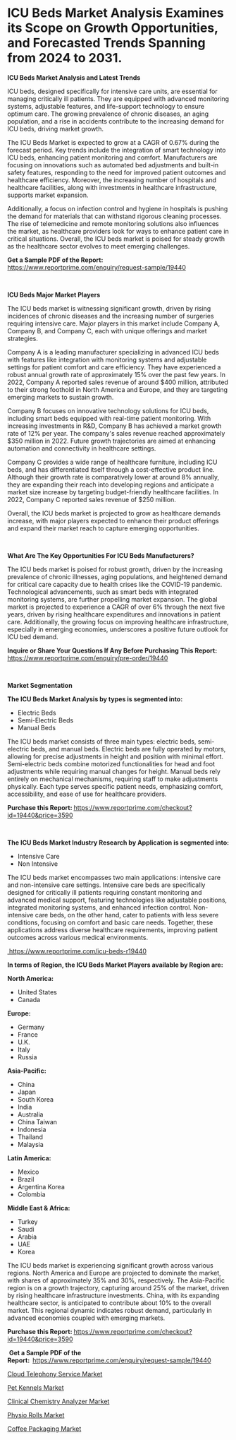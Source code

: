 <p><h1>ICU Beds Market Analysis Examines its Scope on Growth Opportunities, and Forecasted Trends Spanning from 2024 to 2031.</h1></p><p><strong>ICU Beds Market Analysis and Latest Trends</strong></p>
<p><p>ICU beds, designed specifically for intensive care units, are essential for managing critically ill patients. They are equipped with advanced monitoring systems, adjustable features, and life-support technology to ensure optimum care. The growing prevalence of chronic diseases, an aging population, and a rise in accidents contribute to the increasing demand for ICU beds, driving market growth.</p><p>The ICU Beds Market is expected to grow at a CAGR of 0.67% during the forecast period. Key trends include the integration of smart technology into ICU beds, enhancing patient monitoring and comfort. Manufacturers are focusing on innovations such as automated bed adjustments and built-in safety features, responding to the need for improved patient outcomes and healthcare efficiency. Moreover, the increasing number of hospitals and healthcare facilities, along with investments in healthcare infrastructure, supports market expansion.</p><p>Additionally, a focus on infection control and hygiene in hospitals is pushing the demand for materials that can withstand rigorous cleaning processes. The rise of telemedicine and remote monitoring solutions also influences the market, as healthcare providers look for ways to enhance patient care in critical situations. Overall, the ICU beds market is poised for steady growth as the healthcare sector evolves to meet emerging challenges.</p></p>
<p><strong>Get a Sample PDF of the Report:&nbsp;</strong> <a href="https://www.reportprime.com/enquiry/request-sample/19440?utm_campaign=1105&utm_medium=2&utm_source=Github&utm_content=ia&utm_term=23112024&utm_id=icu-beds">https://www.reportprime.com/enquiry/request-sample/19440</a></p>
<p>&nbsp;</p>
<p><strong>ICU Beds Major Market Players</strong></p>
<p><p>The ICU beds market is witnessing significant growth, driven by rising incidences of chronic diseases and the increasing number of surgeries requiring intensive care. Major players in this market include Company A, Company B, and Company C, each with unique offerings and market strategies.</p><p>Company A is a leading manufacturer specializing in advanced ICU beds with features like integration with monitoring systems and adjustable settings for patient comfort and care efficiency. They have experienced a robust annual growth rate of approximately 15% over the past few years. In 2022, Company A reported sales revenue of around $400 million, attributed to their strong foothold in North America and Europe, and they are targeting emerging markets to sustain growth.</p><p>Company B focuses on innovative technology solutions for ICU beds, including smart beds equipped with real-time patient monitoring. With increasing investments in R&D, Company B has achieved a market growth rate of 12% per year. The company's sales revenue reached approximately $350 million in 2022. Future growth trajectories are aimed at enhancing automation and connectivity in healthcare settings.</p><p>Company C provides a wide range of healthcare furniture, including ICU beds, and has differentiated itself through a cost-effective product line. Although their growth rate is comparatively lower at around 8% annually, they are expanding their reach into developing regions and anticipate a market size increase by targeting budget-friendly healthcare facilities. In 2022, Company C reported sales revenue of $250 million.</p><p>Overall, the ICU beds market is projected to grow as healthcare demands increase, with major players expected to enhance their product offerings and expand their market reach to capture emerging opportunities.</p></p>
<p>&nbsp;</p>
<p><strong>What Are The Key Opportunities For ICU Beds Manufacturers?</strong></p>
<p><p>The ICU beds market is poised for robust growth, driven by the increasing prevalence of chronic illnesses, aging populations, and heightened demand for critical care capacity due to health crises like the COVID-19 pandemic. Technological advancements, such as smart beds with integrated monitoring systems, are further propelling market expansion. The global market is projected to experience a CAGR of over 6% through the next five years, driven by rising healthcare expenditures and innovations in patient care. Additionally, the growing focus on improving healthcare infrastructure, especially in emerging economies, underscores a positive future outlook for ICU bed demand.</p></p>
<p><strong>Inquire or Share Your Questions If Any Before Purchasing This Report:</strong> <a href="https://www.reportprime.com/enquiry/pre-order/19440?utm_campaign=1105&utm_medium=2&utm_source=Github&utm_content=ia&utm_term=23112024&utm_id=icu-beds">https://www.reportprime.com/enquiry/pre-order/19440</a></p>
<p>&nbsp;</p>
<p><strong>Market Segmentation</strong></p>
<p><strong>The ICU Beds Market Analysis by types is segmented into:</strong></p>
<p><ul><li>Electric Beds</li><li>Semi-Electric Beds</li><li>Manual Beds</li></ul></p>
<p><p>The ICU beds market consists of three main types: electric beds, semi-electric beds, and manual beds. Electric beds are fully operated by motors, allowing for precise adjustments in height and position with minimal effort. Semi-electric beds combine motorized functionalities for head and foot adjustments while requiring manual changes for height. Manual beds rely entirely on mechanical mechanisms, requiring staff to make adjustments physically. Each type serves specific patient needs, emphasizing comfort, accessibility, and ease of use for healthcare providers.</p></p>
<p><strong>Purchase this Report:&nbsp;</strong><a href="https://www.reportprime.com/checkout?id=19440&price=3590&utm_campaign=1105&utm_medium=2&utm_source=Github&utm_content=ia&utm_term=23112024&utm_id=icu-beds">https://www.reportprime.com/checkout?id=19440&price=3590</a></p>
<p>&nbsp;</p>
<p><strong>The ICU Beds Market Industry Research by Application is segmented into:</strong></p>
<p><ul><li>Intensive Care</li><li>Non Intensive</li></ul></p>
<p><p>The ICU beds market encompasses two main applications: intensive care and non-intensive care settings. Intensive care beds are specifically designed for critically ill patients requiring constant monitoring and advanced medical support, featuring technologies like adjustable positions, integrated monitoring systems, and enhanced infection control. Non-intensive care beds, on the other hand, cater to patients with less severe conditions, focusing on comfort and basic care needs. Together, these applications address diverse healthcare requirements, improving patient outcomes across various medical environments.</p></p>
<p><a href="https://www.reportprime.com/icu-beds-r19440?utm_campaign=1105&utm_medium=2&utm_source=Github&utm_content=ia&utm_term=23112024&utm_id=icu-beds">&nbsp;https://www.reportprime.com/icu-beds-r19440</a></p>
<p><strong>In terms of Region, the ICU Beds Market Players available by Region are:</strong></p>
<p>
    <p> <strong> North America: </strong>
        <ul>
            <li>United States</li>
            <li>Canada</li>
        </ul>
        </p> 
    <p> <strong> Europe: </strong>
        <ul>
            <li>Germany</li>
            <li>France</li>
            <li>U.K.</li>
            <li>Italy</li>
            <li>Russia</li>
        </ul>
        </p> 
    <p> <strong> Asia-Pacific: </strong>
        <ul>
            <li>China</li>
            <li>Japan</li>
            <li>South Korea</li>
            <li>India</li>
            <li>Australia</li>
            <li>China Taiwan</li>
            <li>Indonesia</li>
            <li>Thailand</li>
            <li>Malaysia</li>
        </ul>
        </p> 
    <p> <strong> Latin America: </strong>
        <ul>
            <li>Mexico</li>
            <li>Brazil</li>
            <li>Argentina Korea</li>
            <li>Colombia</li>
        </ul>
        </p> 
    <p> <strong> Middle East & Africa: </strong>
        <ul>
            <li>Turkey</li>
            <li>Saudi</li>
            <li>Arabia</li>
            <li>UAE</li>
            <li>Korea</li>
        </ul>
    </p>
    </p>
<p><p>The ICU beds market is experiencing significant growth across various regions. North America and Europe are projected to dominate the market, with shares of approximately 35% and 30%, respectively. The Asia-Pacific region is on a growth trajectory, capturing around 25% of the market, driven by rising healthcare infrastructure investments. China, with its expanding healthcare sector, is anticipated to contribute about 10% to the overall market. This regional dynamic indicates robust demand, particularly in advanced economies coupled with emerging markets.</p></p>
<p><strong>Purchase this Report: </strong><a href="https://www.reportprime.com/checkout?id=19440&price=3590&utm_campaign=1105&utm_medium=2&utm_source=Github&utm_content=ia&utm_term=23112024&utm_id=icu-beds">https://www.reportprime.com/checkout?id=19440&price=3590</a></p>
<p>&nbsp;<strong>Get a Sample PDF of the Report:&nbsp;&nbsp;</strong><a href="https://www.reportprime.com/enquiry/request-sample/19440?utm_campaign=1105&utm_medium=2&utm_source=Github&utm_content=ia&utm_term=23112024&utm_id=icu-beds">https://www.reportprime.com/enquiry/request-sample/19440</a></p>
<p><strong></strong></p>
<p><p><a href="https://issuu.com/reportprime-2/docs/cloud-telephony-service-market-size_8303b67a980dff?utm_campaign=1105&utm_medium=2&utm_source=Github&utm_content=ia&utm_term=23112024&utm_id=icu-beds">Cloud Telephony Service Market</a></p><p><a href="https://www.linkedin.com/pulse/pet-kennels-market-trends-analysis-size-share-competitive-landscape-htxec?utm_campaign=1105&utm_medium=2&utm_source=Github&utm_content=ia&utm_term=23112024&utm_id=icu-beds">Pet Kennels Market</a></p><p><a href="https://github.com/NorbertYates/Market-Research-Report-List-7/blob/main/clinical-chemistry-analyzer-market.md?utm_campaign=1105&utm_medium=2&utm_source=Github&utm_content=ia&utm_term=23112024&utm_id=icu-beds">Clinical Chemistry Analyzer Market</a></p><p><a href="https://www.linkedin.com/pulse/future-trends-growth-prospects-physio-rolls-market-forecast-bwbfc?utm_campaign=1105&utm_medium=2&utm_source=Github&utm_content=ia&utm_term=23112024&utm_id=icu-beds">Physio Rolls Market</a></p><p><a href="https://issuu.com/reportprime-2/docs/coffee-packaging-market-size-2030.p_084bf1ba1f6135?utm_campaign=1105&utm_medium=2&utm_source=Github&utm_content=ia&utm_term=23112024&utm_id=icu-beds">Coffee Packaging Market</a></p></p>